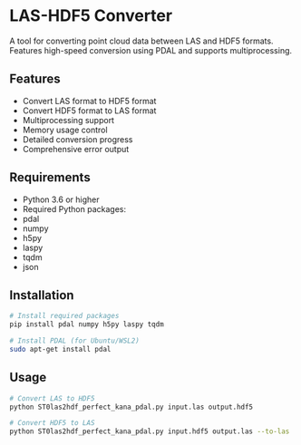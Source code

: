 # LAS-HDF5 Converter

A tool for converting point cloud data between LAS and HDF5 formats. Features high-speed conversion using PDAL and supports multiprocessing.

## Features

- Convert LAS format to HDF5 format
- Convert HDF5 format to LAS format
- Multiprocessing support
- Memory usage control
- Detailed conversion progress
- Comprehensive error output

## Requirements

- Python 3.6 or higher
- Required Python packages:
 - pdal
 - numpy
 - h5py
 - laspy
 - tqdm
 - json

## Installation
```bash
# Install required packages
pip install pdal numpy h5py laspy tqdm

# Install PDAL (for Ubuntu/WSL2)
sudo apt-get install pdal
```

## Usage
```bash
# Convert LAS to HDF5
python ST0las2hdf_perfect_kana_pdal.py input.las output.hdf5

# Convert HDF5 to LAS
python ST0las2hdf_perfect_kana_pdal.py input.hdf5 output.las --to-las
```
